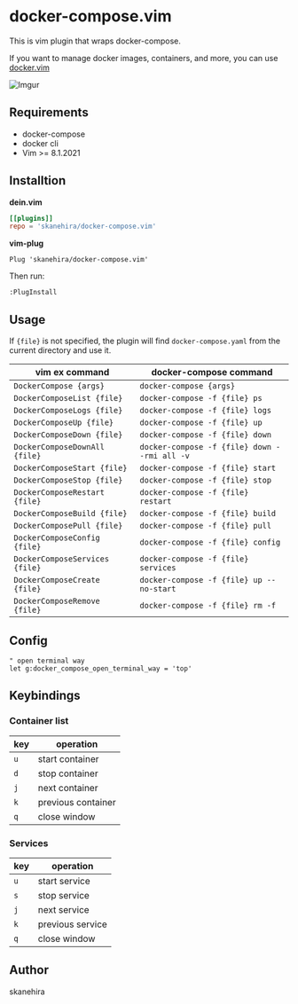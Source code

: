 # docker-compose.vim
This is vim plugin that wraps docker-compose.

If you want to manage docker images, containers, and more,
you can use [docker.vim](https://github.com/skanehira/docker.vim)

![Imgur](https://imgur.com/8svyqMN.gif)

## Requirements
- docker-compose
- docker cli
- Vim >= 8.1.2021

## Installtion

**dein.vim**

```toml
[[plugins]]
repo = 'skanehira/docker-compose.vim'
```

**vim-plug**

```
Plug 'skanehira/docker-compose.vim'
```

Then run:
```
:PlugInstall
```

## Usage
If `{file}` is not specified, the plugin will find
`docker-compose.yaml` from the current directory and use it.

| vim ex command                 | docker-compose command                       |
|--------------------------------|----------------------------------------------|
| `DockerCompose {args}`         | `docker-compose {args}`                      |
| `DockerComposeList {file}`     | `docker-compose -f {file} ps`                |
| `DockerComposeLogs {file}`     | `docker-compose -f {file} logs`              |
| `DockerComposeUp {file}`       | `docker-compose -f {file} up`                |
| `DockerComposeDown {file}`     | `docker-compose -f {file} down`              |
| `DockerComposeDownAll {file}`  | `docker-compose -f {file} down --rmi all -v` |
| `DockerComposeStart {file}`    | `docker-compose -f {file} start`             |
| `DockerComposeStop {file}`     | `docker-compose -f {file} stop`              |
| `DockerComposeRestart {file}`  | `docker-compose -f {file} restart`           |
| `DockerComposeBuild {file}`    | `docker-compose -f {file} build`             |
| `DockerComposePull {file}`     | `docker-compose -f {file} pull`              |
| `DockerComposeConfig {file}`   | `docker-compose -f {file} config`            |
| `DockerComposeServices {file}` | `docker-compose -f {file} services`          |
| `DockerComposeCreate {file}`   | `docker-compose -f {file} up --no-start`     |
| `DockerComposeRemove {file}`   | `docker-compose -f {file} rm -f`             |

## Config
```vim
" open terminal way
let g:docker_compose_open_terminal_way = 'top'
```

## Keybindings

### Container list

| key   | operation          |
|-------|--------------------|
| `u`   | start container    |
| `d`   | stop container     |
| `j`   | next container     |
| `k`   | previous container |
| `q`   | close window       |

### Services

| key   | operation        |
|-------|------------------|
| `u`   | start service    |
| `s`   | stop service     |
| `j`   | next service     |
| `k`   | previous service |
| `q`   | close window     |

## Author
skanehira
